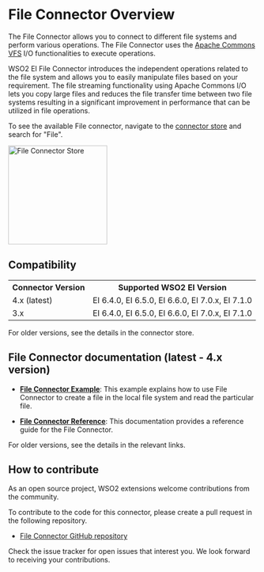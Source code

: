 # File Connector Overview

The File Connector allows you to connect to different file systems and perform various operations. The File Connector uses the [Apache Commons VFS](https://commons.apache.org/proper/commons-vfs/) I/O functionalities to execute operations.

WSO2 EI File Connector introduces the independent operations related to the file system and allows you to easily manipulate files based on your requirement. The file streaming functionality using Apache Commons I/O lets you copy large files and reduces the file transfer time between two file systems resulting in a significant improvement in performance that can be utilized in file operations.

To see the available File connector, navigate to the [connector store](https://store.wso2.com/store/assets/esbconnector/list) and search for "File".

<img src="{{base_path}}/assets/img/integrate/connectors/file-connector-store.png" title="File Connector Store" width="200" alt="File Connector Store"/>

## Compatibility

<table>
	<tr>
		<th>
			Connector Version
		</th>
		<th>
			Supported WSO2 EI Version
		</th>
	</tr>
	<tr>
		<td>
			4.x (latest)
		</td>
		<td>
			EI 6.4.0, EI 6.5.0, EI 6.6.0, EI 7.0.x, EI 7.1.0
		</td>
	</tr>
	<tr>
		<td>
			3.x
		</td>
		<td>
			EI 6.4.0, EI 6.5.0, EI 6.6.0, EI 7.0.x, EI 7.1.0
		</td>
	</tr>
</table>

For older versions, see the details in the connector store.

## File Connector documentation (latest - 4.x version)

* **[File Connector Example](file-connector-example.md)**: This example explains how to use File Connector to create a file in the local file system and read the particular file. 

* **[File Connector Reference](file-connector-config.md)**: This documentation provides a reference guide for the File Connector.

For older versions, see the details in the relevant links.

## How to contribute

As an open source project, WSO2 extensions welcome contributions from the community. 

To contribute to the code for this connector, please create a pull request in the following repository. 

* [File Connector GitHub repository](https://github.com/wso2-extensions/esb-connector-file)

Check the issue tracker for open issues that interest you. We look forward to receiving your contributions.
